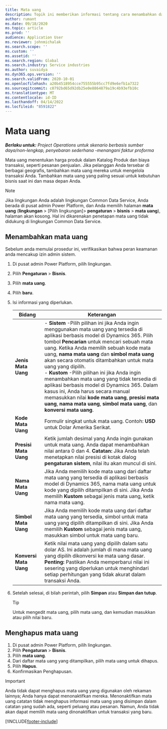 ```yaml
---
title: Mata uang
description: Topik ini memberikan informasi tentang cara menambahkan dan menghapus jenis mata uang dalam Project Operations.
author: rumant
ms.date: 09/18/2020
ms.topic: article
ms.prod: ''
audience: Application User
ms.reviewer: johnmichalak
ms.search.scope: ''
ms.custom: ''
ms.assetid: ''
ms.search.region: Global
ms.search.industry: Service industries
ms.author: suvaidya
ms.dyn365.ops.version: ''
ms.search.validFrom: 2020-10-01
ms.openlocfilehash: a20b4518954cce755555b95cc7fd9e6efb1a7322
ms.sourcegitcommit: c0792bd65d92db25e0e8864879a19c4b93efb10c
ms.translationtype: MT
ms.contentlocale: id-ID
ms.lasthandoff: 04/14/2022
ms.locfileid: "8591822"
---
```

# <a name="currency"></a>Mata uang

_**Berlaku untuk:** Project Operations untuk skenario berbasis sumber daya/non-lengkap, penyebaran sederhana -menangani faktur proforma_



Mata uang menentukan harga produk dalam Katalog Produk dan biaya transaksi, seperti pesanan penjualan. Jika pelanggan Anda tersebar di berbagai geografis, tambahkan mata uang mereka untuk mengelola transaksi Anda. Tambahkan mata uang yang paling sesuai untuk kebutuhan bisnis saat ini dan masa depan Anda.  

> [!NOTE]
> Jika lingkungan Anda adalah lingkungan Common Data Service, Anda berada di pusat admin Power Platform, dan Anda memilih halaman **mata uang** (**lingkungan** > [Pilih lingkungan]> **pengaturan** > **bisnis** > **mata uang**), halaman akan kosong. Hal ini dikarenakan penetapan mata uang tidak didukung di lingkungan Common Data Service.

## <a name="add-a-currency"></a>Menambahkan mata uang  
Sebelum anda memulai prosedur ini, verifikasikan bahwa peran keamanan anda mencakup izin admin sistem. 

1. Di pusat admin Power Platform, pilih lingkungan. 
2. Pilih **Pengaturan** > **Bisnis**.
3. Pilih **mata uang**.  
4. Pilih **baru**.  
5. Isi informasi yang diperlukan.  


   |          Bidang          |                                                                                                                                                                                                                                                                                                                                                                            Keterangan                                                                                                                                                                                                                                                                                                                                                                            |
   |-------------------------|-------------------------------------------------------------------------------------------------------------------------------------------------------------------------------------------------------------------------------------------------------------------------------------------------------------------------------------------------------------------------------------------------------------------------------------------------------------------------------------------------------------------------------------------------------------------------------------------------------------------------------------------------------------------------------------------------------------------------------------------------------------------|
   |    **Jenis Mata Uang**    | - **Sistem** -Pilih pilihan ini jika Anda ingin menggunakan mata uang yang tersedia di aplikasi berbasis model di Dynamics 365. Pilih tombol **Pencarian** untuk mencari sebuah mata uang. Ketika Anda memilih sebuah kode mata uang, **nama mata uang** dan **simbol mata uang** akan secara otomatis ditambahkan untuk mata uang yang dipilih.<br />- **Kustom** -Pilih pilihan ini jika Anda ingin menambahkan mata uang yang tidak tersedia di aplikasi berbasis model di Dynamics 365. Dalam kasus ini, Anda harus secara manual memasukkan nilai **kode mata uang**, **presisi mata uang**, **nama mata uang**, **simbol mata uang**, dan **konversi mata uang**. |
   |    **Kode Mata Uang**    |                                                                                                                                                                                                                                                                                                                                            Formulir singkat untuk mata uang. Contoh: **USD** untuk Dolar Amerika Serikat.                                                                                                                                                                                                                                                                                                                                            |
   | **Presisi Mata Uang**  |                                                                                                                                                                                  Ketik jumlah desimal yang Anda ingin gunakan untuk mata uang.  Anda dapat menambahkan nilai antara 0 dan 4. **Catatan:**  Jika Anda telah menetapkan nilai presisi di kotak dialog **pengaturan sistem**, nilai itu akan muncul di sini.                                                                                                                                                                                  |
   |    **Nama Mata Uang**    |                                                                                                                                                                                                                                         Jika Anda memilih kode mata uang dari daftar mata uang yang tersedia di aplikasi berbasis model di Dynamics 365, nama mata uang untuk kode yang dipilih ditampilkan di sini. Jika Anda memilih **Kustom** sebagai jenis mata uang, ketik nama mata uang.                                                                                                                                                                                                                                          |
   |   **Simbol Mata Uang**   |                                                                                                                                                                                                                                                                      Jika Anda memilih kode mata uang dari daftar mata uang yang tersedia, simbol untuk mata uang yang dipilih ditampilkan di sini. Jika Anda memilih **Kustom** sebagai jenis mata uang, masukkan simbol untuk mata uang baru.                                                                                                                                                                                                                                                                       |
   | **Konversi Mata Uang** |                                                                                                                                                                                                                                     Ketik nilai mata uang yang dipilih dalam satu dolar AS. Ini adalah jumlah di mana mata uang yang dipilih dikonversi ke mata uang dasar. **Penting:**  Pastikan Anda memperbarui nilai ini sesering yang diperlukan untuk menghindari setiap perhitungan yang tidak akurat dalam transaksi Anda.                                                                                                                                                                                                                                      |


6. Setelah selesai, di bilah perintah, pilih **Simpan** atau **Simpan dan tutup**.  

   > [!TIP]
   >  Untuk mengedit mata uang, pilih mata uang, dan kemudian masukkan atau pilih nilai baru.  

## <a name="delete-a-currency"></a>Menghapus mata uang  

1. Di pusat admin Power Platform, pilih lingkungan. 
2. Pilih **Pengaturan** > **Bisnis**.
3. Pilih **mata uang**.  
4. Dari daftar mata uang yang ditampilkan, pilih mata uang untuk dihapus.  
5. Pilih **Hapus**.  
6. Konfirmasikan Penghapusan.  

> [!IMPORTANT]
>  Anda tidak dapat menghapus mata uang yang digunakan oleh rekaman lainnya; Anda hanya dapat menonaktifkan mereka. Menonaktifkan mata uang catatan tidak menghapus informasi mata uang yang disimpan dalam catatan yang sudah ada, seperti peluang atau pesanan. Namun, Anda tidak akan dapat memilih mata uang dinonaktifkan untuk transaksi yang baru.  


[!INCLUDE[footer-include](../includes/footer-banner.md)]